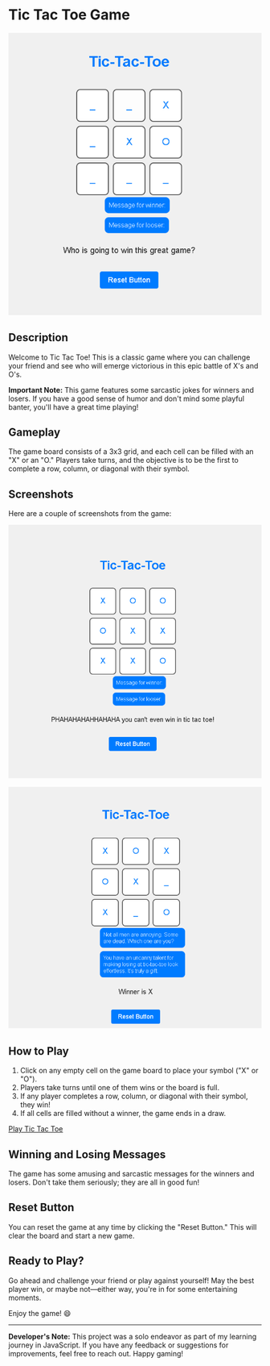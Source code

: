 # Tic Tac Toe Game

![Game Start Screenshot](screenshots/start.PNG)

## Description

Welcome to Tic Tac Toe! This is a classic game where you can challenge your friend and see who will emerge victorious in this epic battle of X's and O's.

**Important Note:** This game features some sarcastic jokes for winners and losers. If you have a good sense of humor and don't mind some playful banter, you'll have a great time playing!

## Gameplay

The game board consists of a 3x3 grid, and each cell can be filled with an "X" or an "O." Players take turns, and the objective is to be the first to complete a row, column, or diagonal with their symbol.

## Screenshots

Here are a couple of screenshots from the game:

![Game Draw Screenshot](screenshots/draw.PNG)

![Game Win Screenshot](screenshots/win.PNG)

## How to Play

1. Click on any empty cell on the game board to place your symbol ("X" or "O").
2. Players take turns until one of them wins or the board is full.
3. If any player completes a row, column, or diagonal with their symbol, they win!
4. If all cells are filled without a winner, the game ends in a draw.

[Play Tic Tac Toe](https://64c2c4f8d4dc35006bfc631b--delicate-kangaroo-73407f.netlify.app/)

## Winning and Losing Messages

The game has some amusing and sarcastic messages for the winners and losers. Don't take them seriously; they are all in good fun!

## Reset Button

You can reset the game at any time by clicking the "Reset Button." This will clear the board and start a new game.

## Ready to Play?

Go ahead and challenge your friend or play against yourself! May the best player win, or maybe not—either way, you're in for some entertaining moments.

Enjoy the game! 😄

---

**Developer's Note:** This project was a solo endeavor as part of my learning journey in JavaScript. If you have any feedback or suggestions for improvements, feel free to reach out. Happy gaming!
